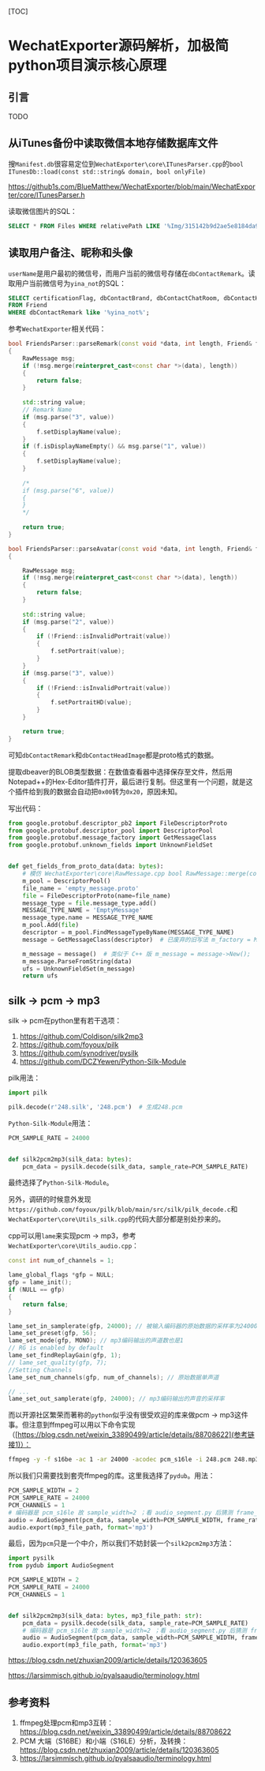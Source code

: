 [TOC]

# WechatExporter源码解析，加极简python项目演示核心原理

## 引言

TODO

## 从iTunes备份中读取微信本地存储数据库文件

搜`Manifest.db`很容易定位到`WechatExporter\core\ITunesParser.cpp`的`bool ITunesDb::load(const std::string& domain, bool onlyFile)`

https://github1s.com/BlueMatthew/WechatExporter/blob/main/WechatExporter/core/ITunesParser.h

读取微信图片的SQL：

```sql
SELECT * FROM Files WHERE relativePath LIKE '%Img/315142b9d2ae5e8184da94f4c89902fe%';
```

## 读取用户备注、昵称和头像

`userName`是用户最初的微信号，而用户当前的微信号存储在`dbContactRemark`。读取用户当前微信号为`yina_not`的SQL：

```sql
SELECT certificationFlag, dbContactBrand, dbContactChatRoom, dbContactHeadImage, dbContactLocal, dbContactOpenIM, dbContactOther, dbContactProfile, dbContactRemark, dbContactSocial, encodeUserName, extFlag, imgStatus, openIMAppid, "type", userName, dbContactEncryptSecret, typeExt
FROM Friend
WHERE dbContactRemark like '%yina_not%';
```

参考`WechatExporter`相关代码：

```cpp
bool FriendsParser::parseRemark(const void *data, int length, Friend& f)
{
    RawMessage msg;
    if (!msg.merge(reinterpret_cast<const char *>(data), length))
    {
        return false;
    }
    
    std::string value;
    // Remark Name
    if (msg.parse("3", value))
    {
        f.setDisplayName(value);
    }
    if (f.isDisplayNameEmpty() && msg.parse("1", value))
    {
        f.setDisplayName(value);
    }
    
    /*
    if (msg.parse("6", value))
    {
    }
    */
    
    return true;
}

bool FriendsParser::parseAvatar(const void *data, int length, Friend& f)
{

    RawMessage msg;
    if (!msg.merge(reinterpret_cast<const char *>(data), length))
    {
        return false;
    }
    
    std::string value;
    if (msg.parse("2", value))
    {
        if (!Friend::isInvalidPortrait(value))
        {
            f.setPortrait(value);
        }
    }
    if (msg.parse("3", value))
    {
        if (!Friend::isInvalidPortrait(value))
        {
            f.setPortraitHD(value);
        }
    }

    return true;
}
```

可知`dbContactRemark`和`dbContactHeadImage`都是proto格式的数据。

提取dbeaver的BLOB类型数据：在数值查看器中选择保存至文件，然后用Notepad++的Hex-Editor插件打开，最后进行复制。但这里有一个问题，就是这个插件给到我的数据会自动把`0x00`转为`0x20`，原因未知。

写出代码：

```python
from google.protobuf.descriptor_pb2 import FileDescriptorProto
from google.protobuf.descriptor_pool import DescriptorPool
from google.protobuf.message_factory import GetMessageClass
from google.protobuf.unknown_fields import UnknownFieldSet


def get_fields_from_proto_data(data: bytes):
    # 模仿 WechatExporter\core\RawMessage.cpp bool RawMessage::merge(const char *data, int length)
    m_pool = DescriptorPool()
    file_name = 'empty_message.proto'
    file = FileDescriptorProto(name=file_name)
    message_type = file.message_type.add()
    MESSAGE_TYPE_NAME = 'EmptyMessage'
    message_type.name = MESSAGE_TYPE_NAME
    m_pool.Add(file)
    descriptor = m_pool.FindMessageTypeByName(MESSAGE_TYPE_NAME)
    message = GetMessageClass(descriptor)  # 已废弃的旧写法 m_factory = MessageFactory(m_pool); message = m_factory.GetPrototype(descriptor)

    m_message = message()  # 类似于 C++ 版 m_message = message->New();
    m_message.ParseFromString(data)
    ufs = UnknownFieldSet(m_message)
    return ufs
```

## silk → pcm → mp3

silk → pcm在python里有若干选项：

1. https://github.com/Coldison/silk2mp3
2. https://github.com/foyoux/pilk
3. https://github.com/synodriver/pysilk
4. https://github.com/DCZYewen/Python-Silk-Module

pilk用法：

```python
import pilk

pilk.decode(r'248.silk', '248.pcm')  # 生成248.pcm
```

`Python-Silk-Module`用法：

```python
PCM_SAMPLE_RATE = 24000


def silk2pcm2mp3(silk_data: bytes):
    pcm_data = pysilk.decode(silk_data, sample_rate=PCM_SAMPLE_RATE)
```

最终选择了`Python-Silk-Module`。

另外，调研的时候意外发现`https://github.com/foyoux/pilk/blob/main/src/silk/pilk_decode.c`和`WechatExporter\core\Utils_silk.cpp`的代码大部分都是别处抄来的。

cpp可以用`lame`来实现pcm → mp3，参考`WechatExporter\core\Utils_audio.cpp`：

```cpp
const int num_of_channels = 1;

lame_global_flags *gfp = NULL;
gfp = lame_init();
if (NULL == gfp)
{
    return false;
}

lame_set_in_samplerate(gfp, 24000); // 被输入编码器的原始数据的采样率为24000
lame_set_preset(gfp, 56);
lame_set_mode(gfp, MONO); // mp3编码输出的声道数也是1
// RG is enabled by default
lame_set_findReplayGain(gfp, 1);
// lame_set_quality(gfp, 7);
//Setting Channels
lame_set_num_channels(gfp, num_of_channels); // 原始数据单声道

// ...
lame_set_out_samplerate(gfp, 24000); // mp3编码输出的声音的采样率
```

而以开源社区繁荣而著称的`python`似乎没有很受欢迎的库来做pcm → mp3这件事。但注意到ffmpeg可以用以下命令实现（[https://blog.csdn.net/weixin_33890499/article/details/88708622](参考链接1)）：

```bash
ffmpeg -y -f s16be -ac 1 -ar 24000 -acodec pcm_s16le -i 248.pcm 248.mp3
```

所以我们只需要找到套壳ffmpeg的库。这里我选择了`pydub`。用法：

```python
PCM_SAMPLE_WIDTH = 2
PCM_SAMPLE_RATE = 24000
PCM_CHANNELS = 1
# 编码器是 pcm_s16le 故 sample_width=2 ；看 audio_segment.py 后猜测 frame_rate 就是 sample_rate ； channels 就是通道数
audio = AudioSegment(pcm_data, sample_width=PCM_SAMPLE_WIDTH, frame_rate=PCM_SAMPLE_RATE, channels=PCM_CHANNELS)
audio.export(mp3_file_path, format='mp3')
```

最后，因为`pcm`只是一个中介，所以我们不妨封装一个`silk2pcm2mp3`方法：

```python
import pysilk
from pydub import AudioSegment

PCM_SAMPLE_WIDTH = 2
PCM_SAMPLE_RATE = 24000
PCM_CHANNELS = 1


def silk2pcm2mp3(silk_data: bytes, mp3_file_path: str):
    pcm_data = pysilk.decode(silk_data, sample_rate=PCM_SAMPLE_RATE)
    # 编码器是 pcm_s16le 故 sample_width=2 ；看 audio_segment.py 后猜测 frame_rate 就是 sample_rate ； channels 就是通道数
    audio = AudioSegment(pcm_data, sample_width=PCM_SAMPLE_WIDTH, frame_rate=PCM_SAMPLE_RATE, channels=PCM_CHANNELS)
    audio.export(mp3_file_path, format='mp3')
```

https://blog.csdn.net/zhuxian2009/article/details/120363605

https://larsimmisch.github.io/pyalsaaudio/terminology.html

## 参考资料

1. ffmpeg处理pcm和mp3互转：https://blog.csdn.net/weixin_33890499/article/details/88708622
2. PCM 大端（S16BE）和小端（S16LE）分析，及转换：https://blog.csdn.net/zhuxian2009/article/details/120363605
3. https://larsimmisch.github.io/pyalsaaudio/terminology.html